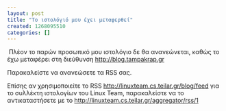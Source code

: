 ```yaml
---
layout: post
title: "Το ιστολόγιό μου έχει μεταφερθεί"
created: 1268095510
categories: []
---
```

<p>&nbsp;Πλέον το παρών προσωπικό μου ιστολόγιο δε θα ανανεώνεται, καθώς το έχω μεταφέρει στη διεύθυνση <a href="http://blog.tampakrap.gr">http://blog.tampakrap.gr</a></p><p>Παρακαλείστε να ανανεώσετε τα RSS σας.</p><p>Επίσης αν χρησιμοποιείτε το RSS&nbsp;<a href="/blog/feed">http://linuxteam.cs.teilar.gr/blog/feed</a> για το συλλέκτη ιστολογίων του Linux Team, παρακαλείστε να το αντικαταστήσετε με το&nbsp;<a href="/aggregator/rss/1">http://linuxteam.cs.teilar.gr/aggregator/rss/1</a></p>
